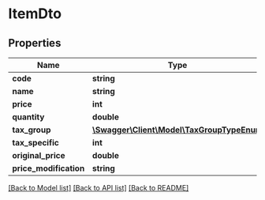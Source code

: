 # ItemDto

## Properties
Name | Type | Description | Notes
------------ | ------------- | ------------- | -------------
**code** | **string** |  | [optional] 
**name** | **string** |  | [optional] 
**price** | **int** |  | [optional] 
**quantity** | **double** |  | [optional] 
**tax_group** | [**\Swagger\Client\Model\TaxGroupTypeEnum**](TaxGroupTypeEnum.md) |  | [optional] 
**tax_specific** | **int** |  | [optional] 
**original_price** | **double** |  | [optional] 
**price_modification** | **string** |  | [optional] 

[[Back to Model list]](../../README.md#documentation-for-models) [[Back to API list]](../../README.md#documentation-for-api-endpoints) [[Back to README]](../../README.md)

